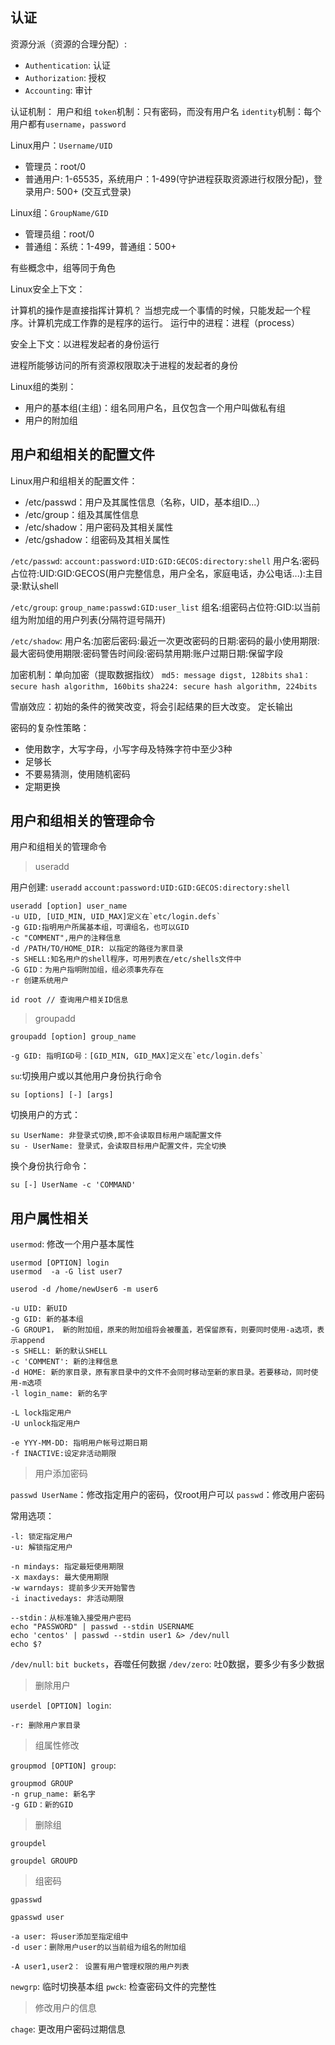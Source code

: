 
## 认证

资源分派（资源的合理分配）:
- `Authentication`: 认证
- `Authorization`: 授权
- `Accounting`: 审计
 

认证机制： 用户和组
`token`机制：只有密码，而没有用户名
`identity`机制：每个用户都有`username`，`password`


Linux用户：`Username/UID`
- 管理员：root/0
- 普通用户: 1-65535，系统用户：1-499(守护进程获取资源进行权限分配)，登录用户: 500+ (交互式登录)


Linux组：`GroupName/GID`
- 管理员组：root/0
- 普通组：系统：1-499，普通组：500+

有些概念中，组等同于角色

Linux安全上下文：

计算机的操作是直接指挥计算机？
当想完成一个事情的时候，只能发起一个程序。计算机完成工作靠的是程序的运行。
运行中的进程：进程（process）

安全上下文：以进程发起者的身份运行

进程所能够访问的所有资源权限取决于进程的发起者的身份


Linux组的类别：
- 用户的基本组(主组)：组名同用户名，且仅包含一个用户叫做私有组
- 用户的附加组

## 用户和组相关的配置文件

Linux用户和组相关的配置文件：
- /etc/passwd：用户及其属性信息（名称，UID，基本组ID...）
- /etc/group：组及其属性信息
- /etc/shadow：用户密码及其相关属性
- /etc/gshadow：组密码及其相关属性


`/etc/passwd`:
`account:password:UID:GID:GECOS:directory:shell`
用户名:密码占位符:UID:GID:GECOS(用户完整信息，用户全名，家庭电话，办公电话...):主目录:默认shell


`/etc/group`:
`group_name:passwd:GID:user_list`
组名:组密码占位符:GID:以当前组为附加组的用户列表(分隔符逗号隔开)

`/etc/shadow`:
用户名:加密后密码:最近一次更改密码的日期:密码的最小使用期限:最大密码使用期限:密码警告时间段:密码禁用期:账户过期日期:保留字段

加密机制：单向加密（提取数据指纹）
`md5: message digst, 128bits`
`sha1：secure hash algorithm, 160bits`
`sha224: secure hash algorithm, 224bits`

雪崩效应：初始的条件的微笑改变，将会引起结果的巨大改变。
定长输出

密码的复杂性策略：

- 使用数字，大写字母，小写字母及特殊字符中至少3种
- 足够长
- 不要易猜测，使用随机密码
- 定期更换



## 用户和组相关的管理命令

用户和组相关的管理命令

> useradd

用户创建: `useradd`
`account:password:UID:GID:GECOS:directory:shell`

```
useradd [option] user_name
-u UID, [UID_MIN, UID_MAX]定义在`etc/login.defs`
-g GID:指明用户所属基本组，可谓组名，也可以GID
-c "COMMENT",用户的注释信息
-d /PATH/TO/HOME_DIR: 以指定的路径为家目录
-s SHELL:知名用户的shell程序，可用列表在/etc/shells文件中
-G GID：为用户指明附加组，组必须事先存在
-r 创建系统用户
````

```
id root // 查询用户相关ID信息
```

> groupadd

```
groupadd [option] group_name

-g GID: 指明IGD号：[GID_MIN, GID_MAX]定义在`etc/login.defs`
```

`su`:切换用户或以其他用户身份执行命令
```
su [options] [-] [args]
```
切换用户的方式：
```
su UserName: 非登录式切换,即不会读取目标用户端配置文件
su - UserName: 登录式，会读取目标用户配置文件，完全切换
```

换个身份执行命令：
```
su [-] UserName -c 'COMMAND'
```

## 用户属性相关

`usermod`: 修改一个用户基本属性
```
usermod [OPTION] login
usermod  -a -G list user7

userod -d /home/newUser6 -m user6

-u UID: 新UID
-g GID: 新的基本组
-G GROUP1， 新的附加组，原来的附加组将会被覆盖，若保留原有，则要同时使用-a选项，表示append
-s SHELL: 新的默认SHELL
-c 'COMMENT': 新的注释信息
-d HOME: 新的家目录，原有家目录中的文件不会同时移动至新的家目录。若要移动，同时使用-m选项
-l login_name: 新的名字

-L lock指定用户
-U unlock指定用户

-e YYY-MM-DD: 指明用户帐号过期日期
-f INACTIVE:设定非活动期限
```

> 用户添加密码

`passwd UserName`：修改指定用户的密码，仅root用户可以
`passwd`：修改用户密码

常用选项：
```
-l: 锁定指定用户
-u: 解锁指定用户

-n mindays: 指定最短使用期限
-x maxdays: 最大使用期限
-w warndays: 提前多少天开始警告
-i inactivedays: 非活动期限

--stdin：从标准输入接受用户密码
echo "PASSWORD" | passwd --stdin USERNAME
echo 'centos' | passwd --stdin user1 &> /dev/null
echo $?
```

`/dev/null`: `bit buckets`，吞噬任何数据
`/dev/zero`: 吐0数据，要多少有多少数据


> 删除用户

`userdel [OPTION] login`:
```
-r: 删除用户家目录
```

> 组属性修改

`groupmod [OPTION] group`:
```
groupmod GROUP
-n grup_name: 新名字
-g GID：新的GID
```

> 删除组

`groupdel`
```
groupdel GROUPD
```

> 组密码

`gpasswd`

```
gpasswd user

-a user: 将user添加至指定组中
-d user：删除用户user的以当前组为组名的附加组

-A user1,user2： 设置有用户管理权限的用户列表
```


`newgrp`: 临时切换基本组
`pwck`: 检查密码文件的完整性


> 修改用户的信息

`chage`: 更改用户密码过期信息
 
